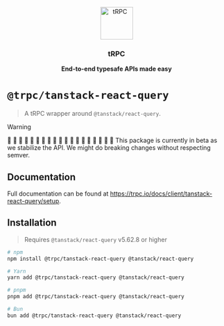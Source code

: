<p align="center">
  <a href="https://trpc.io/"><img src="https://assets.trpc.io/icons/svgs/blue-bg-rounded.svg" alt="tRPC" height="75"/></a>
</p>

<h3 align="center">tRPC</h3>

<p align="center">
  <strong>End-to-end typesafe APIs made easy</strong>
</p>

# `@trpc/tanstack-react-query`

> A tRPC wrapper around `@tanstack/react-query`.

> [!WARNING]
>
> 🚧 🚧 🚧 🚧 🚧 🚧 🚧 🚧 🚧 🚧 🚧 🚧 🚧 🚧 🚧 🚧 🚧 🚧 🚧
> This package is currently in beta as we stabilize the API. We might do breaking changes without respecting semver.

## Documentation

Full documentation can be found at https://trpc.io/docs/client/tanstack-react-query/setup.

## Installation

> Requires `@tanstack/react-query` v5.62.8 or higher

```bash
# npm
npm install @trpc/tanstack-react-query @tanstack/react-query

# Yarn
yarn add @trpc/tanstack-react-query @tanstack/react-query

# pnpm
pnpm add @trpc/tanstack-react-query @tanstack/react-query

# Bun
bun add @trpc/tanstack-react-query @tanstack/react-query
```
